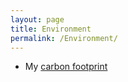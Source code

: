 ```yaml
---
layout: page
title: Environment
permalink: /Environment/
---
```


* My [carbon footprint](../_posts/Cf/)
